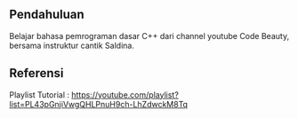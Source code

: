 ## Pendahuluan
Belajar bahasa pemrograman dasar C++ dari channel youtube Code Beauty, bersama instruktur cantik Saldina.

## Referensi
Playlist Tutorial : https://youtube.com/playlist?list=PL43pGnjiVwgQHLPnuH9ch-LhZdwckM8Tq
